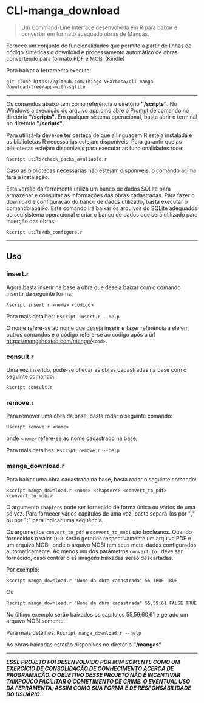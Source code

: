 CLI-manga\_download
===================

> Um Command-Line Interface desenvolvida em R para baixar e converter em
> formato adequado obras de Mangás.

Fornece um conjunto de funcionalidades que permite a partir de linhas de
código sintéticas o download e processamento automático de obras
convertendo para formato PDF e MOBI (Kindle)

Para baixar a ferramenta execute:

`git clone https://github.com/Thiago-VBarbosa/cli-manga-download/tree/app-with-sqlite`

------------------------------------------------------------------------

Os comandos abaixo tem como referência o diretório **"/scripts"**. No
Windows a execução do arquivo app.cmd abre o Prompt de comando no
diretório **"/scripts"**. Em qualquer sistema operacional, basta abrir o
terminal no diretório **"/scripts"**.

Para utilizá-la deve-se ter certeza de que a linguagem R esteja
instalada e as bibliotecas R necessárias estejam disponíveis. Para
garantir que as bibliotecas estejam disponíveis para executar as
funcionalidades rode:

    Rscript utils/check_packs_avaliable.r

Caso as bibliotecas necessárias não estejam disponíveis, o comando acima
fará a instalação.

Esta versão da ferramenta utiliza um banco de dados SQLite para
armazenar e consultar as informações das obras cadastradas. Para fazer o
download e configuração do banco de dados utilizado, basta executar o
comando abaixo. Este comando irá baixar os arquivos do SQLite adequados
ao seu sistema operacional e criar o banco de dados que será utilizado
para inserção das obras.

    Rscript utils/db_configure.r

------------------------------------------------------------------------

Uso
---

### insert.r

Agora basta inserir na base a obra que deseja baixar com o comando
insert.r da seguinte forma:

    Rscript insert.r <nome> <codigo>

Para mais detalhes: `Rscript insert.r --help`

O nome refere-se ao nome que deseja inserir e fazer referência a ele em
outros comandos e o código refere-se ao codigo após a url
<https://mangahosted.com/manga/>`<cod>`.

### consult.r

Uma vez inserido, pode-se checar as obras cadastradas na base com o
seguinte comando:

    Rscript consult.r

### remove.r

Para remover uma obra da base, basta rodar o seguinte comando:

    Rscript remove.r <nome>

onde `<nome>` refere-se ao nome cadastrado na base;

Para mais detalhes: `Rscript remove.r --help`

### manga\_download.r

Para baixar uma obra cadastrada na base, basta rodar o seguinte comando:

    Rscript manga_download.r <nome> <chapters> <convert_to_pdf> <convert_to_mobi>

O argumento `chapters` pode ser fornecido de forma única ou vários de
uma só vez. Para fornecer vários capítulos de uma vez, basta separá-los
por "**,**" ou por "**:**" para indicar uma sequência.

Os argumentos `convert_to_pdf` e `convert_to_mobi` são booleanos. Quando
fornecidos o valor `TRUE` serão gerados respectivamente um arquivo PDF e
um arquivo MOBI, onde o arquivo MOBI tem seus meta-dados configurados
automaticamente. Ao menos um dos parâmetros `convert_to_` deve ser
fornecido, caso contrário as imagens baixadas serão descartadas.

Por exemplo:

    Rscript manga_download.r "Nome da obra cadastrada" 55 TRUE TRUE

Ou

    Rscript manga_download.r "Nome da obra cadastrada" 55,59:61 FALSE TRUE

No último exemplo serão baixados os capítulos 55,59,60,61 e gerado um
arquivo MOBI somente.

Para mais detalhes: `Rscript manga_download.r --help`

As obras baixadas estarão disponíves no diretório **"/mangas"**

------------------------------------------------------------------------

***ESSE PROJETO FOI DESENVOLVIDO POR MIM SOMENTE COMO UM EXERCÍCIO DE
CONSOLIDAÇÃO DE CONHECIMENTO ACERCA DE PROGRAMAÇÃO. O OBJETIVO DESSE
PROJETO NÃO É INCENTIVAR TAMPOUCO FACILITAR O COMETIMENTO DE CRIME. O
EVENTUAL USO DA FERRAMENTA, ASSIM COMO SUA FORMA É DE RESPONSABILIDADE
DO USUÁRIO.***
